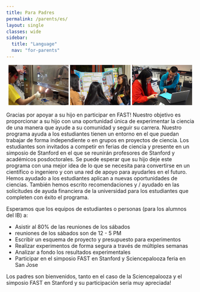 ```yaml
---
title: Para Padres
permalink: /parents/es/
layout: single
classes: wide
sidebar:
  title: "Language"
  nav: "for-parents"
---
```


<p align="center">
    <img src="/assets/images/for_parents/1.jpg" width="32%" />
    <img src="/assets/images/for_parents/2.jpg" width="32%" />
    <img src="/assets/images/for_parents/3.jpg" width="32%" />
</p>

Gracias por apoyar a su hijo en participar en FAST! Nuestro objetivo
es proporcionar a su hijo con una oportunidad única de experimentar
la ciencia de una manera que ayude a su comunidad y seguir su carrera.
Nuestro programa ayuda a los estudiantes tienen un entorno en el que
puedan trabajar de forma independiente o en grupos en proyectos de ciencia.
Los estudiantes son invitados a competir en ferias de ciencia y presente
en un simposio de Stanford en el que se reunirán profesores de Stanford
y académicos posdoctorales. Se puede esperar que su hijo deje este
programa con una mejor idea de lo que se necesita para convertirse en
un científico o ingeniero y con una red de apoyo para ayudarles en
el futuro. Hemos ayudado a los estudiantes aplican a nuevas
oportunidades de ciencias. También hemos escrito recomendaciones
y / ayudado en las solicitudes de ayuda financiera de la universidad
para los estudiantes que completen con éxito el programa.
 
Esperamos que los equipos de estudiantes o personas (para los alumnos del IB) a:
- Asistir al 80% de las reuniones de los sábados
- reuniones de los sábados son de 12 - 5 PM
- Escribir un esquema de proyecto y presupuesto para experimentos
- Realizar experimentos de forma segura a través de múltiples semanas
- Analizar a fondo los resultados experimentales
- Participar en el simposio FAST en Stanford y Sciencepalooza feria en San Jose
 
Los padres son bienvenidos, tanto en el caso de la Sciencepalooza y el
simposio FAST en Stanford y su participación sería muy apreciada!
